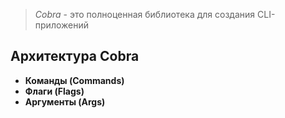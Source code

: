 > _Cobra_ - это полноценная библиотека для создания CLI-приложений

## Архитектура Cobra

- __Команды (Commands)__
- __Флаги (Flags)__
- __Аргументы (Args)__

